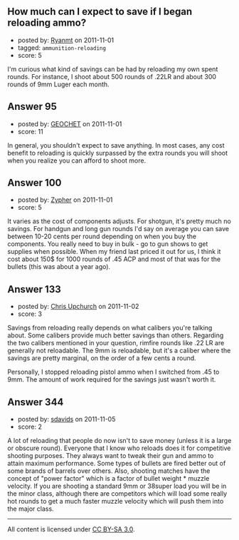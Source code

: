 ## How much can I expect to save if I began reloading ammo?

- posted by: [Ryanmt](https://stackexchange.com/users/-1/96-ryanmt) on 2011-11-01
- tagged: `ammunition-reloading`
- score: 5

I'm curious what kind of savings can be had by reloading my own spent rounds.  For instance, I shoot about 500 rounds of .22LR and about 300 rounds of 9mm Luger each month.  


## Answer 95

- posted by: [GEOCHET](https://stackexchange.com/users/-1/22-geochet) on 2011-11-01
- score: 11

In general, you shouldn't expect to save anything. In most cases, any cost benefit to reloading is quickly surpassed by the extra rounds you will shoot when you realize you can afford to shoot more.


## Answer 100

- posted by: [Zypher](https://stackexchange.com/users/-1/10-zypher) on 2011-11-01
- score: 5

It varies as the cost of components adjusts. For shotgun, it's pretty much no savings. For handgun and long gun rounds I'd say on average you can save between 10-20 cents per round depending on when you buy the components. You really need to buy in bulk - go to gun shows to get supplies when possible. When my friend last priced it out for us, I think it cost about 150$ for 1000 rounds of .45 ACP and most of that was for the bullets (this was about a year ago). 


## Answer 133

- posted by: [Chris Upchurch](https://stackexchange.com/users/-1/79-chris-upchurch) on 2011-11-02
- score: 3

Savings from reloading really depends on what calibers you're talking about.  Some calibers provide much better savings than others.  Regarding the two calibers mentioned in your question, rimfire rounds like .22 LR are generally not reloadable.  The 9mm is reloadable, but it's a caliber where the savings are pretty marginal, on the order of a few cents a round.  

Personally, I stopped reloading pistol ammo when I switched from .45 to 9mm.  The amount of work required for the savings just wasn't worth it.


## Answer 344

- posted by: [sdavids](https://stackexchange.com/users/-1/150-sdavids) on 2011-11-05
- score: 2

A lot of reloading that people do now isn't to save money (unless it is a large or obscure round). Everyone that I know who reloads does it for competitive shooting purposes. They always want to tweak their gun and ammo to attain maximum performance. Some types of bullets are fired better out of some brands of barrels over others. Also, shooting matches have the concept of "power factor" which is a factor of bullet weight * muzzle velocity. If you are shooting a standard 9mm or 38super load you will be in the minor class, although there are competitors which will load some really hot rounds to get a much faster muzzle velocity which will push them into the major class.



---

All content is licensed under [CC BY-SA 3.0](https://creativecommons.org/licenses/by-sa/3.0/).
